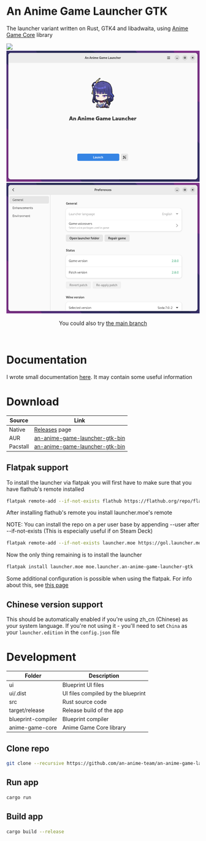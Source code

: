 # An Anime Game Launcher GTK

The launcher variant written on Rust, GTK4 and libadwaita, using [Anime Game Core](https://github.com/an-anime-team/anime-game-core) library

<img src="https://github.com/an-anime-team/an-anime-game-launcher/raw/main/repository/pics/logo.jpg">
<img src="repository/pictures/main.png">
<img src="repository/pictures/settings.png">

<br>

<p align="center">You could also try <a href="https://github.com/an-anime-team/an-anime-game-launcher">the main branch</a></p>

<br>

# Documentation

I wrote small documentation [here](https://github.com/an-anime-team/an-anime-game-launcher-gtk/wiki). It may contain some useful information

# Download

| Source | Link |
| --- | --- |
| Native | [Releases](https://github.com/an-anime-team/an-anime-game-launcher-gtk/releases) page |
| AUR | [an-anime-game-launcher-gtk-bin](https://aur.archlinux.org/packages/an-anime-game-launcher-gtk-bin) |
| Pacstall | [an-anime-game-launcher-gtk-bin](https://pacstall.dev/packages/an-anime-game-launcher-gtk-bin) |

## Flatpak support

To install the launcher via flatpak you will first have to make sure that you have flathub's remote installed

```zsh
flatpak remote-add --if-not-exists flathub https://flathub.org/repo/flathub.flatpakrepo
```

After installing flathub's remote you install launcher.moe's remote

NOTE: You can install the repo on a per user base by appending --user after --if-not-exists (This is especially useful if on Steam Deck)

```zsh
flatpak remote-add --if-not-exists launcher.moe https://gol.launcher.moe/gol.launcher.moe.flatpakrepo
```

Now the only thing remaining is to install the launcher

```zsh
flatpak install launcher.moe moe.launcher.an-anime-game-launcher-gtk
```

Some additional configuration is possible when using the flatpak. For info about this, see [this page](https://github.com/an-anime-team/an-anime-game-launcher-flatpak/blob/rust-launcher/README.md)

## Chinese version support

This should be automatically enabled if you're using zh_cn (Chinese) as your system language. If you're not using it - you'll need to set `China` as your `launcher.edition` in the `config.json` file

# Development

| Folder | Description |
| - | - |
| ui | Blueprint UI files |
| ui/.dist | UI files compiled by the blueprint |
| src | Rust source code |
| target/release | Release build of the app |
| blueprint-compiler | Blueprint compiler |
| anime-game-core | Anime Game Core library |

## Clone repo

```sh
git clone --recursive https://github.com/an-anime-team/an-anime-game-launcher-gtk
```

## Run app

```sh
cargo run
```

## Build app

```sh
cargo build --release
```
